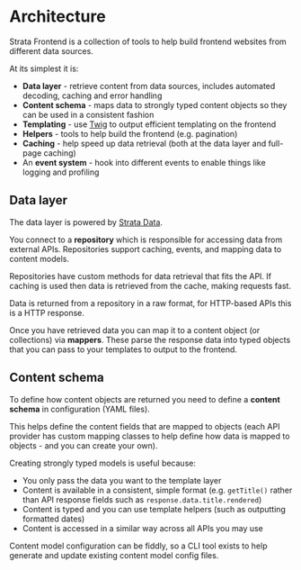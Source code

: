 # Architecture

Strata Frontend is a collection of tools to help build frontend websites from different data sources.

At its simplest it is:

* **Data layer** - retrieve content from data sources, includes automated decoding, caching and error handling
* **Content schema** - maps data to strongly typed content objects so they can be used in a consistent fashion
* **Templating** - use [Twig](https://twig.symfony.com/) to output efficient templating on the frontend
* **Helpers** - tools to help build the frontend (e.g. pagination)
* **Caching** - help speed up data retrieval (both at the data layer and full-page caching)
* An **event system** - hook into different events to enable things like logging and profiling

## Data layer
The data layer is powered by [Strata Data](https://github.com/strata/data).

You connect to a **repository** which is responsible for accessing data from external APIs. Repositories 
support caching, events, and mapping data to content models.

Repositories have custom methods for data retrieval that fits the API. If caching is used then 
data is retrieved from the cache, making requests fast.

Data is returned from a repository in a raw format, for HTTP-based APIs this is a HTTP response. 

Once you have retrieved data you can map it to a content object (or collections) via **mappers**.
These parse the response data into typed objects that you can pass to your templates to output to the frontend. 

## Content schema
To define how content objects are returned you need to define a **content schema** in configuration (YAML files).

This helps define the content fields that are mapped to objects (each API provider has custom mapping classes to help 
define how data is mapped to objects - and you can create your own).

Creating strongly typed models is useful because:

* You only pass the data you want to the template layer
* Content is available in a consistent, simple format (e.g. `getTitle()` rather than API response fields such as `response.data.title.rendered`)
* Content is typed and you can use template helpers (such as outputting formatted dates) 
* Content is accessed in a similar way across all APIs you may use

Content model configuration can be fiddly, so a CLI tool exists to help generate and update existing content model config 
files.

